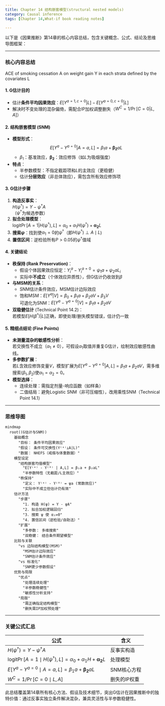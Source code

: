 ```yaml
---
title: Chapter 14 结构嵌套模型(structural nested models)
category: Causal inference
tags: [Chapter 14,What-if book reading notes]

---
```

以下是《因果推断》第14章的核心内容总结，包含关键概念、公式、结论及思维导图框架：

---

### **核心内容总结**

ACE of smoking cessation A on weight gain Y in each strata defined by the covariates L
#### **1. G估计目的**
- 估计**条件平均因果效应**：$E[Y^{a=1,c=0} | L] - E[Y^{a=0,c=0} | L]$
- 解决时不变处理的混杂偏倚，需配合IP加权调整删失（$W^C = 1 / \Pr[C=0|L,A]$）

#### **2. 结构嵌套模型 (SNM)**
- **模型形式**：
  $$
  E[Y^a - Y^{a=0} | A=a, L] = \beta_1 a + \boldsymbol{\beta_2} a L
  $$
  - $\beta_1$：基准效应，$\boldsymbol{\beta_2}$：效应修饰（如$L$为吸烟强度）
- **特点**：
  - 半参数模型：不指定截距项和$L$的主效应（更稳健）
  - 估计**分层效应**（非总体效应），需包含所有效应修饰项

#### **3. G估计步骤**
1. **构造反事实**：  
   $H(\psi^\dagger) = Y - \psi^\dagger A$  
   （$\psi^\dagger$为候选参数）
2. **拟合处理模型**：  
   $\text{logit} \Pr[A=1 | H(\psi^\dagger), L] = \alpha_0 + \alpha_1 H(\psi^\dagger) + \boldsymbol{\alpha_2} L$
3. **搜索$\psi$**：找到使$\alpha_1=0$的$\psi^\dagger$（即$H(\psi^\dagger) \perp A \mid L$)
4. **置信区间**：逆检验所有$P>0.05$的$\psi^\dagger$值域

#### **4. 关键结论**
- **秩保持 (Rank Preservation)**：
  - 假设个体因果效应恒定：$Y_i^a - Y_i^{a=0} = \psi_1 a + \psi_2 a L_i$
  - 实际中**不成立**（个体效应异质性），但G估计仍收敛到$\beta$
- **与MSM的关系**：
  - SNM估计条件效应，MSM估计边际效应
  - 饱和MSM：$E[Y^a | V] = \beta_0 + \beta_1 a + \beta_2 a V + \beta_3 V$  
    可退化为SNM：$E[Y^a - Y^{a=0} | V] = \beta_1 a + \beta_2 a V$
- **双稳健估计** (Technical Point 14.2)：  
  若模型$E[H(\beta^\dagger)|L]$正确，即使处理/删失模型错误，估计仍一致

#### **5. 精细点结论 (Fine Points)**
- **未测量混杂的敏感性分析**：  
  若交换性不成立（$\alpha_1 \neq 0$），可假设$\alpha_1$取值并重复G估计，绘制效应敏感性曲线。
- **多参数扩展**：  
  若$L$含效应修饰变量$V$，模型扩展为$E[Y^a - Y^{a=0}|A,L] = \beta_1 a + \beta_2 a V$，需多维搜索$(\beta_1, \beta_2)$使$\alpha_1=\alpha_2=0$。
- **模型选择**：  
  - 连续处理：需指定剂量-响应函数（如样条）  
  - 二值结局：避免Logistic SNM（非可压缩性），改用乘性SNM（Technical Point 14.1）

---

### **思维导图**
```mermaid
mindmap
  root((G估计与SNM))
    基础概念
      "目标： 条件平均因果效应"
      "假设： 条件可交换性(Y⁽ᵃ⁾⊥A|L)"
      "数据： NHEFS（戒烟与体重数据）"
    模型设定
      "结构嵌套均值模型"
        "E[Y⁽ᵃ⁾ - Y⁽⁰⁾ | A,L] = β₁a + β₂aL"
        "半参数特性（无截距/L主效应）"
      "秩保持"
        "定义： Y⁽ᵃ⁾ - Y⁽⁰⁾ = ψa (常数效应)"
        "实际中不成立但估计仍有效"
    估计方法
      "步骤"
        "1. 构造 H(ψ) = Y - ψA"
        "2. 拟合加权逻辑回归"
        "3. 搜索 ψ 使 α₁=0"
        "4. 置信区间（逆检验/自助法）"
      "扩展"
        "多参数： 多维搜索"
        "双稳健： 结合条件期望模型"
    比较与关联
      "vs 边际结构模型(MSM)"
        "MSM估计边际效应"
        "SNM估计条件效应"
      "vs 标准化"
        "SNM更少参数假设"
    优势与局限
      "优点"
        "处理连续处理"
        "半参数稳健性"
        "敏感性分析支持"
      "局限"
        "需正确指定结构模型"
        "删失需IP加权预处理"
```

---

### **关键公式汇总**
| **公式**                                                                                            | **含义**  |
| ------------------------------------------------------------------------------------------------- | ------- |
| $H(\psi^\dagger) = Y - \psi^\dagger A$                                                            | 反事实构造   |
| $\text{logit} \Pr[A=1 \mid H(\psi^\dagger), L] = \alpha_0 + \alpha_1 H + \boldsymbol{\alpha_2} L$ | 处理模型    |
| $E[Y^a - Y^{a=0} \mid A=a, L] = \beta_1 a + \boldsymbol{\beta_2} a L$                             | SNM核心方程 |
| $W^C = 1 / \Pr[C=0 \mid L, A]$                                                                    | 删失的IP权重 |

此总结覆盖第14章所有核心方法、假设及技术细节，突出G估计在因果推断中的独特价值：通过反事实独立条件解决混杂，兼具灵活性与半参数稳健性。